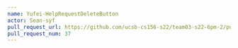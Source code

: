 ```yaml
---
name: Yufei-HelpRequestDeleteButton
actor: Sean-syf
pull_request_url: https://github.com/ucsb-cs156-s22/team03-s22-6pm-2/pull/37
pull_request_num: 37
---
```


